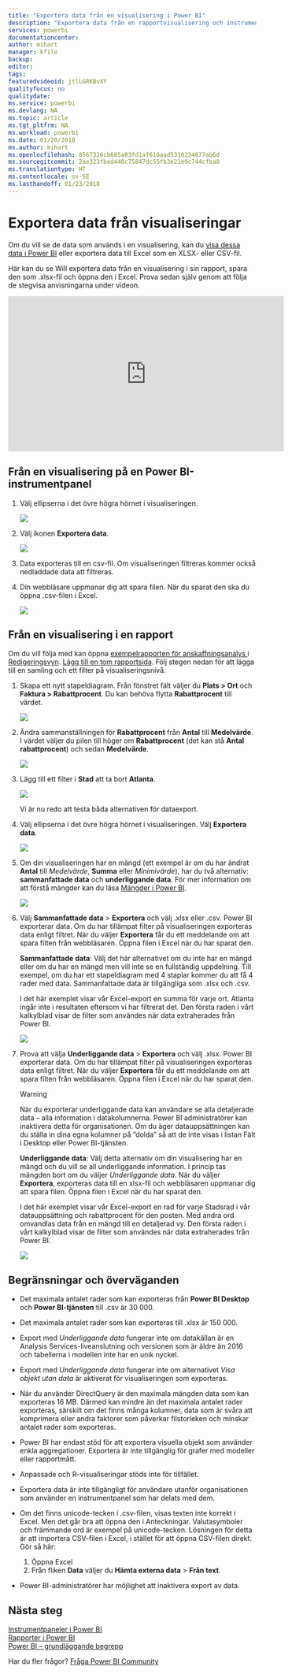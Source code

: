 ```yaml
---
title: "Exportera data från en visualisering i Power BI"
description: "Exportera data från en rapportvisualisering och instrumentpanelvisualisering och visa dem i Excel."
services: powerbi
documentationcenter: 
author: mihart
manager: kfile
backup: 
editor: 
tags: 
featuredvideoid: jtlLGRKBvXY
qualityfocus: no
qualitydate: 
ms.service: powerbi
ms.devlang: NA
ms.topic: article
ms.tgt_pltfrm: NA
ms.workload: powerbi
ms.date: 01/20/2018
ms.author: mihart
ms.openlocfilehash: 8567326cb685a03fd1af618aad5310234677ab6d
ms.sourcegitcommit: 2ae323fbed440c75847dc55fb3e21e9c744cfba0
ms.translationtype: HT
ms.contentlocale: sv-SE
ms.lasthandoff: 01/23/2018
---
```

# <a name="export-data-from-visualizations"></a>Exportera data från visualiseringar
Om du vill se de data som används i en visualisering, kan du [visa dessa data i Power BI](service-reports-show-data.md) eller exportera data till Excel som en XLSX- eller CSV-fil.   

Här kan du se Will exportera data från en visualisering i sin rapport, spara den som .xlsx-fil och öppna den i Excel. Prova sedan själv genom att följa de stegvisa anvisningarna under videon.

<iframe width="560" height="315" src="https://www.youtube.com/embed/KjheMTGjDXw" frameborder="0" allowfullscreen></iframe>

## <a name="from-a-visualization-on-a-power-bi-dashboard"></a>Från en visualisering på en Power BI-instrumentpanel
1. Välj ellipserna i det övre högra hörnet i visualiseringen.
   
    ![](media/power-bi-visualization-export-data/pbi-export-tile3.png)
2. Välj ikonen **Exportera data**.
   
    ![](media/power-bi-visualization-export-data/pbi_export_dash.png)
3. Data exporteras till en csv-fil. Om visualiseringen filtreras kommer också nedladdade data att filtreras.
4. Din webbläsare uppmanar dig att spara filen.  När du sparat den ska du öppna .csv-filen i Excel.
   
    ![](media/power-bi-visualization-export-data/pbi-export-to-excel.png)

## <a name="from-a-visualization-in-a-report"></a>Från en visualisering i en rapport
Om du vill följa med kan öppna [exempelrapporten för anskaffningsanalys ](sample-procurement.md) i [Redigeringsvyn](service-reading-view-and-editing-view.md). [Lägg till en tom rapportsida](power-bi-report-add-page.md). Följ stegen nedan för att lägga till en samling och ett filter på visualiseringsnivå.

1. Skapa ett nytt stapeldiagram.  Från fönstret fält väljer du **Plats > Ort** och **Faktura > Rabattprocent**.  Du kan behöva flytta **Rabattprocent** till värdet. 
   
    ![](media/power-bi-visualization-export-data/power-bi-export-data3.png)
2. Ändra sammanställningen för **Rabattprocent** från **Antal** till **Medelvärde**. I värdet väljer du pilen till höger om **Rabattprocent** (det kan stå **Antal rabattprocent**) och sedan **Medelvärde**.
   
    ![](media/power-bi-visualization-export-data/power-bi-export-data6.png)
3. Lägg till ett filter i **Stad** att ta bort **Atlanta**.
   
   ![](media/power-bi-visualization-export-data/power-bi-export-data4.png)
   
   Vi är nu redo att testa båda alternativen för dataexport.
4. Välj ellipserna i det övre högra hörnet i visualiseringen. Välj **Exportera data**.
   
   ![](media/power-bi-visualization-export-data/power-bi-export-data2.png)
5. Om din visualiseringen har en mängd (ett exempel är om du har ändrat **Antal** till *Medelvärde*, **Summa** eller *Minimivärde*), har du två alternativ: **sammanfattade data** och **underliggande data**. För mer information om att förstå mängder kan du läsa [Mängder i Power BI](service-aggregates.md).
   
    ![](media/power-bi-visualization-export-data/power-bi-export-data5.png)
6. Välj **Sammanfattade data** > **Exportera** och välj .xlsx eller .csv. Power BI exporterar data.  Om du har tillämpat filter på visualiseringen exporteras data enligt filtret. När du väljer **Exportera** får du ett meddelande om att spara filten från webbläsaren. Öppna filen i Excel när du har sparat den.
   
   **Sammanfattade data**: Välj det här alternativet om du inte har en mängd eller om du har en mängd men vill inte se en fullständig uppdelning. Till exempel, om du har ett stapeldiagram med 4 staplar kommer du att få 4 rader med data. Sammanfattade data är tillgängliga som .xlsx och .csv.
   
   I det här exemplet visar vår Excel-export en summa för varje ort. Atlanta ingår inte i resultaten eftersom vi har filtrerat det.  Den första raden i vårt kalkylblad visar de filter som användes när data extraherades från Power BI.
   
   ![](media/power-bi-visualization-export-data/power-bi-export-data7.png)
7. Prova att välja **Underliggande data** > **Exportera** och välj .xlsx. Power BI exporterar data. Om du har tillämpat filter på visualiseringen exporteras data enligt filtret. När du väljer **Exportera** får du ett meddelande om att spara filten från webbläsaren. Öppna filen i Excel när du har sparat den.
   
   >[!WARNING]
   >När du exporterar underliggande data kan användare se alla detaljerade data – alla information i datakolumnerna. Power BI administratörer kan inaktivera detta för organisationen. Om du äger datauppsättningen kan du ställa in dina egna kolumner på ”dolda” så att de inte visas i listan Fält i Desktop eller Power BI-tjänsten.
   
   
   **Underliggande data**: Välj detta alternativ om din visualisering har en mängd och du vill se all underliggande information. I princip tas mängden bort om du väljer *Underliggande data*. När du väljer **Exportera**, exporteras data till en xlsx-fil och webbläsaren uppmanar dig att spara filen. Öppna filen i Excel när du har sparat den.
   
   I det här exemplet visar vår Excel-export en rad för varje Stadsrad i vår datauppsättning och rabattprocent för den posten. Med andra ord omvandlas data från en mängd till en detaljerad vy. Den första raden i vårt kalkylblad visar de filter som användes när data extraherades från Power BI.  
   
   ![](media/power-bi-visualization-export-data/power-bi-export-data8.png)

## <a name="limitations-and-considerations"></a>Begränsningar och överväganden
* Det maximala antalet rader som kan exporteras från **Power BI Desktop** och **Power BI-tjänsten** till .csv är 30 000.
* Det maximala antalet rader som kan exporteras till .xlsx är 150 000.
* Export med *Underliggande data* fungerar inte om datakällan är en Analysis Services-liveanslutning och versionen som är äldre än 2016 och tabellerna i modellen inte har en unik nyckel.  
* Export med *Underliggande data* fungerar inte om alternativet *Visa objekt utan data* är aktiverat för visualiseringen som exporteras.
* När du använder DirectQuery är den maximala mängden data som kan exporteras 16 MB. Därmed kan mindre än det maximala antalet rader exporteras, särskilt om det finns många kolumner, data som är svåra att komprimera eller andra faktorer som påverkar filstorleken och minskar antalet rader som exporteras.
* Power BI har endast stöd för att exportera visuella objekt som använder enkla aggregationer. Exportera är inte tillgänglig för grafer med modeller eller rapportmått.
* Anpassade och R-visualiseringar stöds inte för tillfället.
* Exportera data är inte tillgängligt för användare utanför organisationen som använder en instrumentpanel som har delats med dem. 
* Om det finns unicode-tecken i .csv-filen, visas texten inte korrekt i Excel. Men det går bra att öppna den i Anteckningar. Valutasymboler och främmande ord är exempel på unicode-tecken. Lösningen för detta är att importera CSV-filen i Excel, i stället för att öppna CSV-filen direkt. Gör så här:
  
  1. Öppna Excel
  2. Från fliken **Data** väljer du **Hämta externa data** > **Från text**.
* Power BI-administratörer har möjlighet att inaktivera export av data.

## <a name="next-steps"></a>Nästa steg
[Instrumentpaneler i Power BI](service-dashboards.md)  
[Rapporter i Power BI](service-reports.md)  
[Power BI – grundläggande begrepp](service-basic-concepts.md)

Har du fler frågor? [Fråga Power BI Community](http://community.powerbi.com/)

